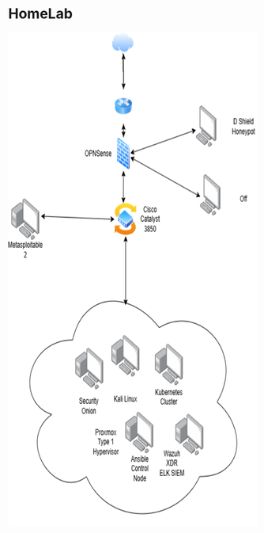 # HomeLab


<img src="https://github.com/zjn268/HomeLab/blob/main/Diagrams/Updated_Homelab_Highlevel_Overview.drawio.png" align="center" height="1000" width="600"/>

